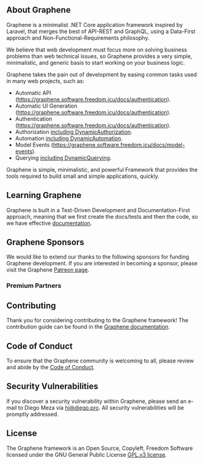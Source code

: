 ## About Graphene

Graphene is a minimalist .NET Core application framework inspired by Laravel, that merges the best of API-REST and GraphQL, using a Data-First approach and Non-Functional-Requirements philosophy.

We believe that web development must focus more on solving business problems than web technical issues, so Graphene provides a very simple, minimalistic, and generic basis to start working on your business logic.

Graphene takes the pain out of development by easing common tasks used in many web projects, such as:

- Automatic API (https://graphene.software.freedom.icu/docs/authentication).
- Automatic UI Generation (https://graphene.software.freedom.icu/docs/authentication).
- Authentication (https://graphene.software.freedom.icu/docs/authentication).
- Authorization [including DynamicAuthorization](https://graphene.software.freedom.icu/docs/authorization).
- Automation [including DynamicAutomation](https://graphene.software.freedom.icu/docs/automation).
- Model Events (https://graphene.software.freedom.icu/docs/model-events).
- Querying [including DynamicQuerying](https://graphene.software.freedom.icu/docs/querying).

Graphene is simple, minimalistic, and powerful Framework that provides the tools required to build small and simple applications, quickly.

## Learning Graphene

Graphene is built in a Test-Driven Development and Documentation-First approach, meaning that we first create the docs/tests and then the code, so we have effective [documentation](https://graphene.software.freedom.icu/docs).

## Graphene Sponsors

We would like to extend our thanks to the following sponsors for funding Graphene development. If you are interested in becoming a sponsor, please visit the Graphene [Patreon page](https://patreon.com/hi-diego).

### Premium Partners

## Contributing

Thank you for considering contributing to the Graphene framework! The contribution guide can be found in the [Graphene documentation](https://graphene.software.freedom.icu/docs/contributions).

## Code of Conduct

To ensure that the Graphene community is welcoming to all, please review and abide by the [Code of Conduct](https://graphene.software.freedom.icu/docs/contributions#code-of-conduct).

## Security Vulnerabilities

If you discover a security vulnerability within Graphene, please send an e-mail to Diego Meza via [hi@diego.pro](mailto:hi@diego.pro). All security vulnerabilities will be promptly addressed.

## License

The Graphene framework is an Open Source, Copyleft, Freedom Software licensed under the GNU General Public License [GPL.v3 license](https://www.gnu.org/licenses/gpl-3.0.en.html).